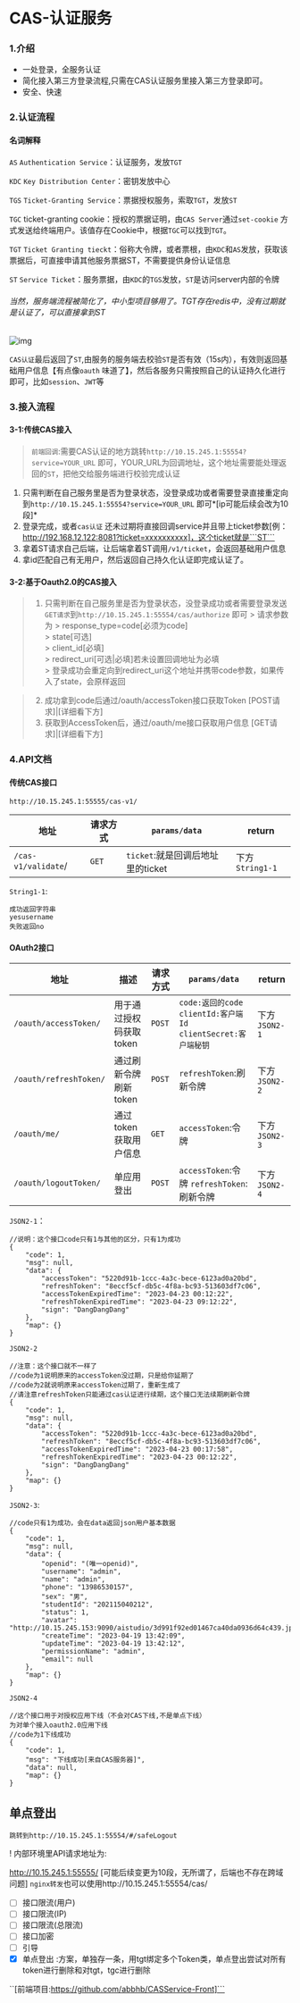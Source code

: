 # CAS-认证服务

### 1.介绍

- 一处登录，全服务认证
- 简化接入第三方登录流程,只需在CAS认证服务里接入第三方登录即可。
- 安全、快速

### 2.认证流程

#### 名词解释

```AS```
```Authentication Service```：认证服务，发放```TGT```

```KDC```
```Key Distribution Center```：密钥发放中心

```TGS```
```Ticket-Granting Service```：票据授权服务，索取```TGT```，发放```ST```

```TGC```
ticket-granting cookie：授权的票据证明，由```CAS Server```通过```set-cookie```
方式发送给终端用户。该值存在Cookie中，根据```TGC```可以找到```TGT```。

```TGT```
```Ticket Granting tieckt```：俗称大令牌，或者票根，由```KDC```和```AS```发放，获取该票据后，可直接申请其他服务票据ST，不需要提供身份认证信息

```ST```
```Service Ticket```：服务票据，由```KDC```的```TGS```发放，```ST```是访问server内部的令牌

###### 当然，服务端流程被简化了，中小型项目够用了。TGT存在redis中，没有过期就是认证了，可以直接拿到ST

![img](https://imgconvert.csdnimg.cn/aHR0cHM6Ly9naXRlZS5jb20vc3VoYW93L25vdGUvcmF3L21hc3Rlci9pbWcvMjAyMDA2MDgxNDQ0MjgucG5n?x-oss-process=image/format,png)

```CAS认证```最后返回了```ST```,由服务的服务端去校验```ST```是否有效（15s内），有效则返回基础用户信息【有点像```oauth```
味道了】，然后各服务只需按照自己的认证持久化进行即可，比如```session```、```JWT```等

### 3.接入流程

#### 3-1:传统CAS接入

> `前端回调`:需要CAS认证的地方跳转`http://10.15.245.1:55554?service=YOUR_URL`
> 即可，YOUR_URL为回调地址，这个地址需要能处理返回的`ST`，把他交给服务端进行校验完成认证

1. 只需判断在自己服务里是否为登录状态，没登录成功或者需要登录直接重定向到`http://10.15.245.1:55554?service=YOUR_URL`
   即可*[ip可能后续会改为10段]*
2. 登录完成，或者```cas认证```
   还未过期将直接回调service并且带上ticket参数[例：http://192.168.12.122:8081?ticket=xxxxxxxxxx]，这个ticket就是```ST```
3. 拿着ST请求自己后端，让后端拿着ST调用```/v1/ticket```，会返回基础用户信息
4. 拿id匹配自己有无用户，然后返回自己持久化认证即完成认证了。

#### 3-2:基于Oauth2.0的CAS接入

> 1. 只需判断在自己服务里是否为登录状态，没登录成功或者需要登录发送`GET请求`到`http://10.15.245.1:55554/cas/authorize` 即可
     > 请求参数为
     > response_type=code[必须为code]\
     > state[可选]\
     > client_id[必填]\
     > redirect_uri[可选|必填]若未设置回调地址为必填\
     > 登录成功会重定向到redirect_uri这个地址并携带code参数，如果传入了state，会原样返回

> 2. 成功拿到code后通过/oauth/accessToken接口获取Token [POST请求]|[详细看下方]
>3. 获取到AccessToken后，通过/oauth/me接口获取用户信息 [GET请求]|[详细看下方]

### 4.API文档

#### 传统CAS接口
`http://10.15.245.1:55555/cas-v1/`

| 地址                      | 请求方式      | ```params/data```            | return            |
|-------------------------|-----------|------------------------------|-------------------|
| ```/cas-v1/validate```/ | ```GET``` | ```ticket```:就是回调后地址里的ticket | 下方```String1-1``` |

```String1-1```:

```
成功返回字符串
yesusername
失败返回no
```

#### OAuth2接口

| 地址                      | 描述             | 请求方式   | ```params/data```                                     | return          |
|-------------------------|----------------|--------|-------------------------------------------------------|-----------------|
| `/oauth/accessToken/`  | 用于通过授权码获取token | `POST` | `code:返回的code` `clientId:客户端Id`  `clientSecret:客户端秘钥` | 下方```JSON2-1``` |
| `/oauth/refreshToken/` | 通过刷新令牌刷新token  | `POST` | `refreshToken`:刷新令牌                                   | 下方```JSON2-2``` |
| `/oauth/me/`           | 通过token获取用户信息  | `GET`  | `accessToken`:令牌                                      | 下方```JSON2-3``` |
| `/oauth/logoutToken/`  | 单应用登出          | `POST` | `accessToken`:令牌 `refreshToken`:刷新令牌                  | 下方```JSON2-4``` |

```JSON2-1```：

```
//说明：这个接口code只有1与其他的区分，只有1为成功
{
    "code": 1,
    "msg": null,
    "data": {
        "accessToken": "5220d91b-1ccc-4a3c-bece-6123ad0a20bd",
        "refreshToken": "8eccf5cf-db5c-4f8a-bc93-513603df7c06",
        "accessTokenExpiredTime": "2023-04-23 00:12:22",
        "refreshTokenExpiredTime": "2023-04-23 09:12:22",
        "sign": "DangDangDang"
    },
    "map": {}
}
```

```JSON2-2```

```
//注意：这个接口就不一样了
//code为1说明原来的accessToken没过期，只是给你延期了
//code为2就说明原来accessToken过期了，重新生成了
//请注意refreshToken只能通过cas认证进行续期，这个接口无法续期刷新令牌
{
    "code": 1,
    "msg": null,
    "data": {
        "accessToken": "5220d91b-1ccc-4a3c-bece-6123ad0a20bd",
        "refreshToken": "8eccf5cf-db5c-4f8a-bc93-513603df7c06",
        "accessTokenExpiredTime": "2023-04-23 00:17:58",
        "refreshTokenExpiredTime": "2023-04-23 00:12:22",
        "sign": "DangDangDang"
    },
    "map": {}
}
```

```JSON2-3```:

```
//code只有1为成功，会在data返回json用户基本数据
{
    "code": 1,
    "msg": null,
    "data": {
        "openid": "(唯一openid)",
        "username": "admin",
        "name": "admin",
        "phone": "13986530157",
        "sex": "男",
        "studentId": "202115040212",
        "status": 1,
        "avatar": "http://10.15.245.153:9090/aistudio/3d991f92ed01467ca40da0936d64c439.jpg",
        "createTime": "2023-04-19 13:42:09",
        "updateTime": "2023-04-19 13:42:12",
        "permissionName": "admin",
        "email": null
    },
    "map": {}
}
```

```JSON2-4```

```
//这个接口用于对授权应用下线（不会对CAS下线,不是单点下线）
为对单个接入oauth2.0应用下线
//code为1下线成功
{
    "code": 1,
    "msg": "下线成功[来自CAS服务器]",
    "data": null,
    "map": {}
}
```

## 单点登出

`跳转到http://10.15.245.1:55554/#/safeLogout`

! 内部环境里API请求地址为:

http://10.15.245.1:55555/ [可能后续变更为10段，无所谓了，后端也不存在跨域问题]
```nginx转发```也可以使用http://10.15.245.1:55554/cas/

-[ ] 接口限流(用户)
-[ ] 接口限流(IP)
-[ ] 接口限流(总限流)
-[ ] 接口加密
-[ ] 引导
-[x] 单点登出 :方案，单独存一条，用tgt绑定多个Token类，单点登出尝试对所有token进行删除和对tgt，tgc进行删除

``[前端项目:https://github.com/abbhb/CASService-Front]```